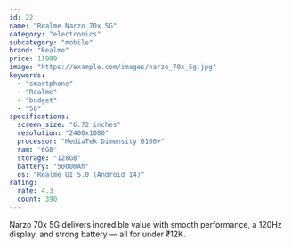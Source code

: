 ```yaml
---
id: 22
name: "Realme Narzo 70x 5G"
category: "electronics"
subcategory: "mobile"
brand: "Realme"
price: 11999
image: "https://example.com/images/narzo_70x_5g.jpg"
keywords:
  - "smartphone"
  - "Realme"
  - "budget"
  - "5G"
specifications:
  screen_size: "6.72 inches"
  resolution: "2400x1080"
  processor: "MediaTek Dimensity 6100+"
  ram: "6GB"
  storage: "128GB"
  battery: "5000mAh"
  os: "Realme UI 5.0 (Android 14)"
rating:
  rate: 4.3
  count: 390
---
```


Narzo 70x 5G delivers incredible value with smooth performance, a 120Hz display, and strong battery — all for under ₹12K.
